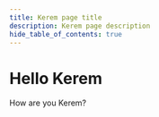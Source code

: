 ```yaml
---
title: Kerem page title
description: Kerem page description
hide_table_of_contents: true
---
```


# Hello Kerem

How are you Kerem?